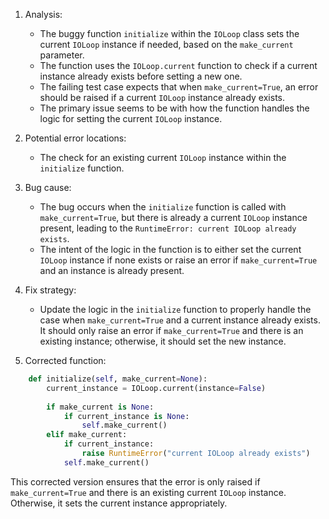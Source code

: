 1. Analysis:
   - The buggy function `initialize` within the `IOLoop` class sets the current `IOLoop` instance if needed, based on the `make_current` parameter.
   - The function uses the `IOLoop.current` function to check if a current instance already exists before setting a new one.
   - The failing test case expects that when `make_current=True`, an error should be raised if a current `IOLoop` instance already exists.
   - The primary issue seems to be with how the function handles the logic for setting the current `IOLoop` instance.

2. Potential error locations:
   - The check for an existing current `IOLoop` instance within the `initialize` function.

3. Bug cause:
   - The bug occurs when the `initialize` function is called with `make_current=True`, but there is already a current `IOLoop` instance present, leading to the `RuntimeError: current IOLoop already exists`.
   - The intent of the logic in the function is to either set the current `IOLoop` instance if none exists or raise an error if `make_current=True` and an instance is already present.

4. Fix strategy:
   - Update the logic in the `initialize` function to properly handle the case when `make_current=True` and a current instance already exists. It should only raise an error if `make_current=True` and there is an existing instance; otherwise, it should set the new instance.

5. Corrected function:

```python
    def initialize(self, make_current=None):
        current_instance = IOLoop.current(instance=False)
        
        if make_current is None:
            if current_instance is None:
                self.make_current()
        elif make_current:
            if current_instance:
                raise RuntimeError("current IOLoop already exists")
            self.make_current()
```

This corrected version ensures that the error is only raised if `make_current=True` and there is an existing current `IOLoop` instance. Otherwise, it sets the current instance appropriately.